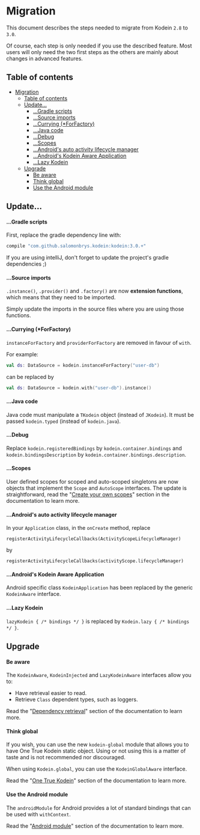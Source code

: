 # Migration

This document describes the steps needed to migrate from Kodein `2.8` to `3.0`.

Of course, each step is only needed if you use the described feature. Most users will only need the two first steps as
the others are mainly about changes in advanced features.

## Table of contents

  * [Migration](#migration)
    * [Table of contents](#table-of-contents)
    * [Update...](#update)
        * [...Gradle scripts](#gradle-scripts)
        * [...Source imports](#source-imports)
        * [...Currying (*ForFactory)](#currying-forfactory)
        * [...Java code](#java-code)
        * [...Debug](#debug)
        * [...Scopes](#scopes)
        * [...Android's auto activity lifecycle manager](#androids-auto-activity-lifecycle-manager)
        * [...Android's Kodein Aware Application](#androids-kodein-aware-application)
        * [...Lazy Kodein](#lazy-kodein)
    * [Upgrade](#upgrade)
        * [Be aware](#be-aware)
        * [Think global](#think-global)
        * [Use the Android module](#use-the-android-module)


## Update...

#### ...Gradle scripts

First, replace the gradle dependency line with:

```groovy
compile "com.github.salomonbrys.kodein:kodein:3.0.+"
```

If you are using intelliJ, don't forget to update the project's gradle dependencies ;)


#### ...Source imports

`.instance()`, `.provider()` and `.factory()` are now **extension functions**, which means that they need to be
imported.

Simply update the imports in the source files where you are using those functions.


#### ...Currying (*ForFactory)

`instanceForFactory` and `providerForFactory` are removed in favour of `with`.

For example:

```kotlin
val ds: DataSource = kodein.instanceForFactory("user-db")
```

can be replaced by

```kotlin
val ds: DataSource = kodein.with("user-db").instance()
```


#### ...Java code

Java code must manipulate a `TKodein` object (instead of `JKodein`).
It must be passed `kodein.typed` (instead of `kodein.java`).


#### ...Debug

Replace `kodein.registeredBindings` by `kodein.container.bindings`
and `kodein.bindingsDescription` by `kodein.container.bindings.description`.


#### ...Scopes

User defined scopes for scoped and auto-scoped singletons are now objects that implement the `Scope` and `AutoScope`
interfaces. The update is straightforward, read the "[Create your own scopes](https://salomonbrys.github.io/Kodein/#_create_your_own_scopes)" section in the documentation to learn more.


#### ...Android's auto activity lifecycle manager

In your `Application` class, in the `onCreate` method, replace

```
registerActivityLifecycleCallbacks(ActivityScopeLifecycleManager)
```

by

```
registerActivityLifecycleCallbacks(activityScope.lifecycleManager)
```


#### ...Android's Kodein Aware Application

Android specific class `KodeinApplication` has been replaced by the generic `KodeinAware` interface.


#### ...Lazy Kodein

`lazyKodein { /* bindings */ }` is replaced by `Kodein.lazy { /* bindings */ }`.


## Upgrade

#### Be aware

The `KodeinAware`, `KodeinInjected` and `LazyKodeinAware` interfaces allow you to:

- Have retrieval easier to read.
- Retrieve `Class` dependent types, such as loggers.

Read the "[Dependency retrieval](https://salomonbrys.github.io/Kodein/#_dependency_retrieval)" section of the documentation to learn more.


#### Think global

If you wish, you can use the new `kodein-global` module that allows you to have One True Kodein static object. Using
or not using this is a matter of taste and is not recommended nor discouraged.

When using `Kodein.global`, you can use the `KodeinGlobalAware` interface.

Read the "[One True Kodein](https://salomonbrys.github.io/Kodein/#_the_god_complex_one_true_kodein)" section of the documentation to learn more.


#### Use the Android module

The `androidModule` for Android provides a lot of standard bindings that can be used with `withContext`.

Read the "[Android module](https://salomonbrys.github.io/Kodein/#_android_module)" section of the documentation to learn more.
